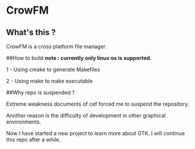 # CrowFM

## What's this ?

CrowFM is a cross platform file manager.

##How to build
**note : currently only linux os is supported.**

1 - Using cmake to generate Makefiles

2 - Using make to make executable

##Why repo is suspended ?

Extreme weakness documents of cef forced me to suspend the repository.

Another reason is the difficulty of development in other graphical environments.

Now I have started a new project to learn more about GTK. I will continue this repo after a while.
